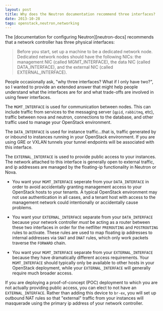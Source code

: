 ```yaml
---
layout: post
title: Why does the Neutron documentation recommend three interfaces?
date: 2013-10-28
tags: openstack,neutron,networking
---
```


The [documentation for configuring Neutron][neutron-docs] recommends
that a network controller has three physical interfaces:

> Before you start, set up a machine to be a dedicated network node.
> Dedicated network nodes should have the following NICs: the
> management NIC (called MGMT_INTERFACE), the data NIC (called
> DATA_INTERFACE), and the external NIC (called EXTERNAL_INTERFACE).

People occasionally ask, "why three interfaces? What if I only have
two?", so I wanted to provide an extended answer that might help
people understand what the interfaces are for and what trade-offs are
involved in using fewer interfaces.

The `MGMT_INTERFACE` is used for communication between nodes.  This
can include traffic from services to the messaging server (`qpid`,
`rabbitmq`, etc), traffic between nova and neutron, connections to the
database, and other traffic used to manage your OpenStack environment.

The `DATA_INTERFACE` is used for instance traffic...that is, traffic
generated by or inbound to instances running in your OpenStack
environment.  If you are using GRE or VXLAN tunnels your tunnel
endpoints will be associated with this interface.

The `EXTERNAL_INTERFACE` is used to provide public access to your
instances.  The network attached to this interface is generally open
to external traffic, and ip addresses are managed by the floating-ip
functionality in Neutron or Nova.

- You want your `MGMT_INTERFACE` seperate from your `DATA_INTERFACE`
  in order to avoid accidentally granting management access to your
  OpenStack hosts to your tenants.  A typical OpenStack environment
  may not use authentication in all cases, and a tenant host with
  access to the management network could intentionally or accidentally
  cause problems.

- You want your `EXTERNAL_INTERFACE` separate from your
  `DATA_INTERFACE` because your network controller *must* be acting as
  a router between these two interfaces in order for the netfilter
  `PREROUTING` and `POSTROUTING` rules to activate.  These rules are
  used to map floating ip addresses to internal addresses via `SNAT`
  and `DNAT` rules, which only work packets traverse the `FORWARD`
  chain.

- You want your `MGMT_INTERFACE` separate from your
  `EXTERNAL_INTERFACE` because they have dramatically different access
  requirements.  Your `MGMT_INTERFACE` should typically only be
  available to other hosts in your OpenStack deployment, while your
  `EXTERNAL_INTERFACE` will generally require much broader access.

If you are deploying a proof-of-concept (POC) deployment to which you
are not actually providing public access, you can elect to not have an
`EXTERNAL_INTERFACE`. Rather than adding this device to `br-ex`, you
will set up outbound NAT rules so that "external" traffic from your
instances will masquerade using the primary ip address of your network
controller.

